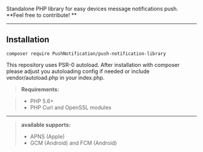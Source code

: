 Standalone PHP library for easy devices message notifications push.  
<i class="icon-flag"></i> **Feel free to contribute! **  

----------


Installation
-------------

    composer require PushNotification/push-notification-library


This repository uses PSR-0 autoload. After installation with composer please adjust you autoloading config if needed or include vendor/autoload.php in your index.php. 

> **Requirements:**

> - PHP 5.6+
> - PHP Curl and OpenSSL modules

----------
 > **available supports:**
 > 
> - APNS (Apple)
> - GCM (Android) and FCM (Android)